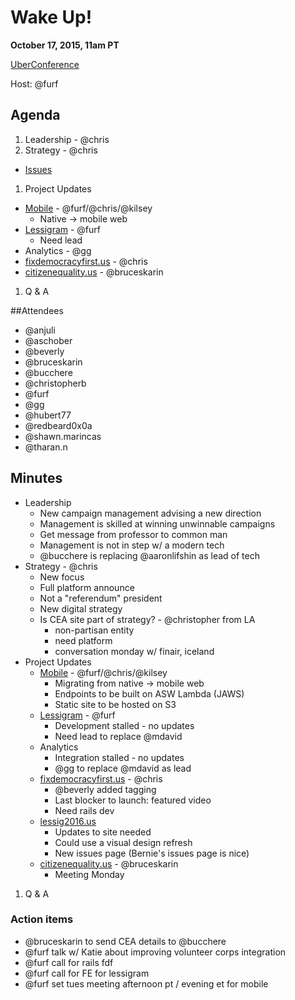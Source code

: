 # Wake Up!

**October 17, 2015, 11am PT**

[UberConference](https://www.uberconference.com/team-lessig-tech)

Host: @furf

## Agenda

1. Leadership - @chris
1. Strategy - @chris
  * [Issues](https://medium.com/lessig-on-the-issues)
1. Project Updates
  * [Mobile](https://github.com/Lessig2016/mobile) - @furf/@chris/@kilsey
    * Native -> mobile web
  * [Lessigram](https://github.com/Lessig2016/lessigram) - @furf
    * Need lead
  * Analytics - @gg
  * [fixdemocracyfirst.us](http://fixdemocracyfirst.us/) - @chris
  * [citizenequality.us](http://citizenequality.us/) - @bruceskarin
1. Q & A

##Attendees

* @anjuli
* @aschober
* @beverly
* @bruceskarin
* @bucchere
* @christopherb
* @furf
* @gg
* @hubert77
* @redbeard0x0a
* @shawn.marincas
* @tharan.n

## Minutes

* Leadership
  * New campaign management advising a new direction
  * Management is skilled at winning unwinnable campaigns
  * Get message from professor to common man
  * Management is not in step w/ a modern tech
  * @bucchere is replacing @aaronlifshin as lead of tech
* Strategy - @chris
  * New focus
  * Full platform announce
  * Not a "referendum" president
  * New digital strategy
  * Is CEA site part of strategy? - @christopher from LA
    * non-partisan entity
    * need platform
    * conversation monday w/ finair, iceland
* Project Updates
  * [Mobile](https://github.com/Lessig2016/mobile) - @furf/@chris/@kilsey
    * Migrating from native -> mobile web
    * Endpoints to be built on ASW Lambda (JAWS)
    * Static site to be hosted on S3
  * [Lessigram](https://github.com/Lessig2016/lessigram) - @furf
    * Development stalled - no updates
    * Need lead to replace @mdavid
  * Analytics
    * Integration stalled - no updates
    * @gg to replace @mdavid as lead
  * [fixdemocracyfirst.us](http://fixdemocracyfirst.us/) - @chris
    * @beverly added tagging
    * Last blocker to launch: featured video
    * Need rails dev
  * [lessig2016.us](#)
    * Updates to site needed
    * Could use a visual design refresh
    * New issues page (Bernie's issues page is nice)
  * [citizenequality.us](http://citizenequality.us/) - @bruceskarin
    * Meeting Monday
1. Q & A

### Action items

* @bruceskarin to send CEA details to @bucchere
* @furf talk w/ Katie about improving volunteer corps integration
* @furf call for rails fdf
* @furf call for FE for lessigram
* @furf set tues meeting afternoon pt / evening et for mobile
